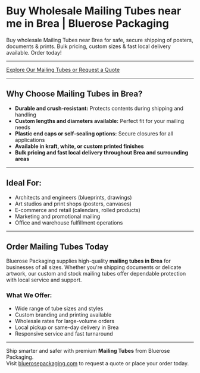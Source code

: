 # Buy Wholesale Mailing Tubes near me in Brea | Bluerose Packaging 

Buy wholesale Mailing Tubes near Brea for safe, secure shipping of posters, documents &amp; prints. Bulk pricing, custom sizes &amp; fast local delivery available. Order today!

---

[Explore Our Mailing Tubes or Request a Quote](https://www.bluerosepackaging.com/product/mailing-tubes/)

---

## Why Choose Mailing Tubes in Brea?

- **Durable and crush-resistant:** Protects contents during shipping and handling  
- **Custom lengths and diameters available:** Perfect fit for your mailing needs  
- **Plastic end caps or self-sealing options:** Secure closures for all applications  
- **Available in kraft, white, or custom printed finishes**  
- **Bulk pricing and fast local delivery throughout Brea and surrounding areas**

---

## Ideal For:

- Architects and engineers (blueprints, drawings)  
- Art studios and print shops (posters, canvases)  
- E-commerce and retail (calendars, rolled products)  
- Marketing and promotional mailing  
- Office and warehouse fulfillment operations

---

## Order Mailing Tubes Today

Bluerose Packaging supplies high-quality **mailing tubes in Brea** for businesses of all sizes. Whether you're shipping documents or delicate artwork, our custom and stock mailing tubes offer dependable protection with local service and support.

### What We Offer:

- Wide range of tube sizes and styles  
- Custom branding and printing available  
- Wholesale rates for large-volume orders  
- Local pickup or same-day delivery in Brea  
- Responsive service and fast turnaround

---

Ship smarter and safer with premium **Mailing Tubes** from Bluerose Packaging.  
Visit [bluerosepackaging.com](https://www.bluerosepackaging.com) to request a quote or place your order today.

